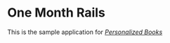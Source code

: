 # One Month Rails

This is the sample application for
[*Personalized Books*](http://www.marblespark.com)